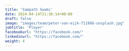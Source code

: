 ```yaml
---
title: 'Sampath Swami'
date: 2024-04-14T21:36:14+00:00
draft: false
image: "images/team/peter-van-eijk-711986-unsplash.jpg"
jobtitle: 'Player'
facebookurl: "https://facebook.com/"
linkedinurl: "https://facebook.com/"
weight: 4
---
```

